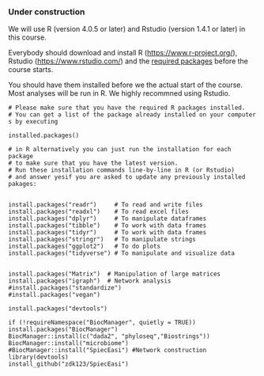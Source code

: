 ### Under construction

We will use R (version 4.0.5 or later) and Rstudio (version 1.4.1 or later) in this course.

Everybody should download and install R (https://www.r-project.org/), Rstudio (https://www.rstudio.com/) and the [required packages](Install_required_packages.R) before the course starts.

You should have them installed before we the actual start of the course.
Most analyses will be run in R. We highly recommned using Rstudio.

```
# Please make sure that you have the required R packages installed.
# You can get a list of the package already installed on your computer s by executing

installed.packages()

# in R alternatively you can just run the installation for each package
# to make sure that you have the latest version.
# Run these installation commands line-by-line in R (or Rstudio)
# and answer yesif you are asked to update any previously installed pakages:


install.packages("readr")     # To read and write files
install.packages("readxl")    # To read excel files
install.packages("dplyr")     # To manipulate dataframes
install.packages("tibble")    # To work with data frames
install.packages("tidyr")     # To work with data frames
install.packages("stringr")   # To manipulate strings
install.packages("ggplot2")   # To do plots
install.packages("tidyverse") # To manipulate and visualize data


install.packages("Matrix")	# Manipulation of large matrices
install.packages("igraph")	# Network analysis
#install.packages("standardize")
#install.packages("vegan")

install.packages("devtools")

if (!requireNamespace("BiocManager", quietly = TRUE))  install.packages("BiocManager")
BiocManager::install(c("dada2", "phyloseq","Biostrings"))
BiocManager::install("microbiome")
#BiocManager::install("SpiecEasi") #Network construction
library(devtools)
install_github("zdk123/SpiecEasi")
```
